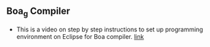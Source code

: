 ## Boa<sub>g</sub> Compiler
* This is a video on step by step instructions to set up programming environment on Eclipse for Boa compiler. [link](https://www.youtube.com/watch?v=s4-xfprwJ0c)
